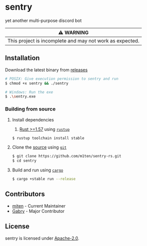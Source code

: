 # sentry

yet another multi-purpose discord bot

| :warning: WARNING                                        |
|:--------------------------------------------------------:|
| This project is incomplete and may not work as expected. |

## Installation

Download the latest binary from [releases](https://github.com/m1ten/sentry-rs/releases)

```sh
# POSIX: Give execution permission to sentry and run
$ chmod +x sentry && ./sentry

# Windows: Run the exe
$ .\sentry.exe
```
### Building from source 

1. Install dependencies
   1. [Rust >=1.57](https://blog.rust-lang.org/2021/12/02/Rust-1.57.0.html) using [`rustup`](https://www.rust-lang.org/tools/install)
   ```sh
   $ rustup toolchain install stable
   ```

2. Clone the [source](https://github.com/m1ten/sentry-rs) using [`git`](https://git-scm.com/)
    ```sh
    $ git clone https://github.com/m1ten/sentry-rs.git
    $ cd sentry
    ```
3. Build and run using [`cargo`](https://doc.rust-lang.org/stable/cargo/)
    ```sh
    $ cargo +stable run --release
    ```

## Contributors

- [miten](https://github.com/m1ten/) - Current Maintainer
- [Gabry](https://github.com/Gabryx64/) - Major Contributor

## License

sentry is licensed under [Apache-2.0](./LICENSE).